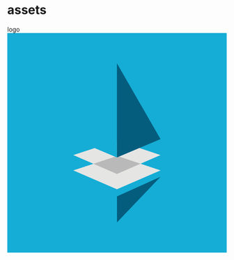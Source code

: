 # assets

logo
![logo](https://github.com/EthereumSalon/assets/blob/master/profile-img.png?raw=true)
